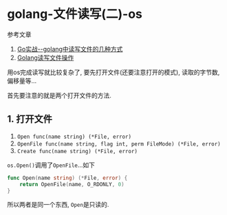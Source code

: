 # golang-文件读写(二)-os

参考文章

1. [Go实战--golang中读写文件的几种方式](https://blog.csdn.net/wangshubo1989/article/details/74777112)
2. [Golang读写文件操作](https://my.oschina.net/xxbAndy/blog/1594259)

用os完成读写就比较复杂了, 要先打开文件(还要注意打开的模式), 读取的字节数, 偏移量等...

首先要注意的就是两个打开文件的方法.

## 1. 打开文件

1. `Open func(name string) (*File, error)`
2. `OpenFile func(name string, flag int, perm FileMode) (*File, error)`
3. `Create func(name string) (*File, error)`

`os.Open()`调用了`OpenFile`...如下

```go
func Open(name string) (*File, error) {
	return OpenFile(name, O_RDONLY, 0)
}
```

所以两者是同一个东西, `Open`是只读的.
